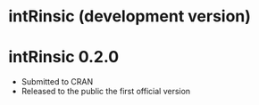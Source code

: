 # intRinsic (development version)

# intRinsic 0.2.0

* Submitted to CRAN
* Released to the public the first official version


